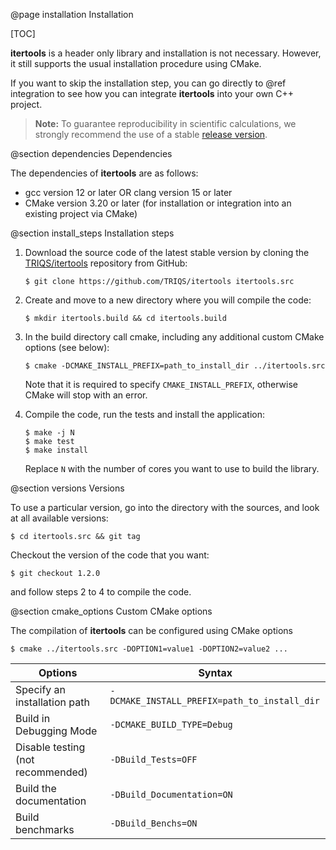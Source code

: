 @page installation Installation

[TOC]

**itertools** is a header only library and installation is not necessary.
However, it still supports the usual installation procedure using CMake.

If you want to skip the installation step, you can go directly to @ref integration to see how you can integrate
**itertools** into your own C++ project.

> **Note:** To guarantee reproducibility in scientific calculations, we strongly recommend the use of a stable
> [release version](https://github.com/TRIQS/itertools/releases).

@section dependencies Dependencies

The dependencies of **itertools** are as follows:

* gcc version 12 or later OR clang version 15 or later
* CMake version 3.20 or later (for installation or integration into an existing project via CMake)

@section install_steps Installation steps

1. Download the source code of the latest stable version by cloning the [TRIQS/itertools](https://github.com/triqs/itertools)
repository from GitHub:

    ```console
    $ git clone https://github.com/TRIQS/itertools itertools.src
    ```

2. Create and move to a new directory where you will compile the code:

    ```console
    $ mkdir itertools.build && cd itertools.build
    ```

3. In the build directory call cmake, including any additional custom CMake options (see below):

    ```console
    $ cmake -DCMAKE_INSTALL_PREFIX=path_to_install_dir ../itertools.src
    ```

    Note that it is required to specify ``CMAKE_INSTALL_PREFIX``, otherwise CMake will stop with an error.

4. Compile the code, run the tests and install the application:

    ```console
    $ make -j N
    $ make test
    $ make install
    ```

    Replace `N` with the number of cores you want to use to build the library.

@section versions Versions

To use a particular version, go into the directory with the sources, and look at all available versions:

```console
$ cd itertools.src && git tag
```

Checkout the version of the code that you want:

```console
$ git checkout 1.2.0
```

and follow steps 2 to 4 to compile the code.

@section cmake_options Custom CMake options

The compilation of **itertools** can be configured using CMake options

```console
$ cmake ../itertools.src -DOPTION1=value1 -DOPTION2=value2 ...
```


| Options                                 | Syntax                                            |
|-----------------------------------------|---------------------------------------------------|
| Specify an installation path            | ``-DCMAKE_INSTALL_PREFIX=path_to_install_dir``    |
| Build in Debugging Mode                 | ``-DCMAKE_BUILD_TYPE=Debug``                      |
| Disable testing (not recommended)       | ``-DBuild_Tests=OFF``                             |
| Build the documentation                 | ``-DBuild_Documentation=ON``                      |
| Build benchmarks                        | ``-DBuild_Benchs=ON``                             |
